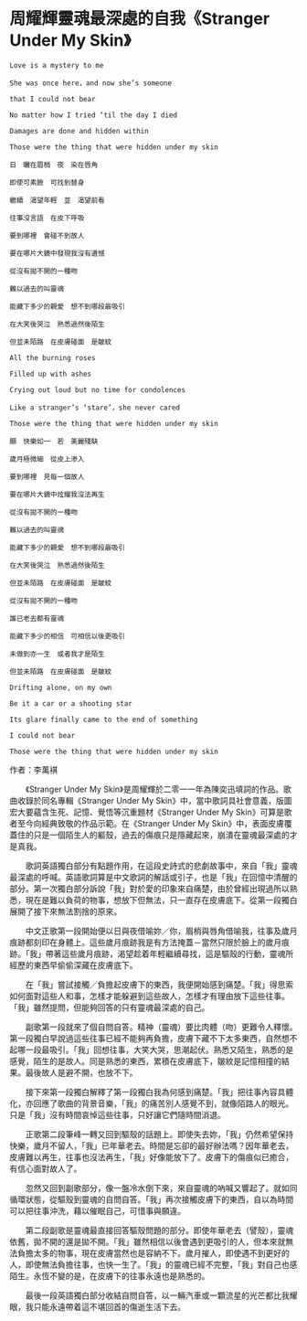 # 周耀輝靈魂最深處的自我《Stranger Under My Skin》

```
Love is a mystery to me

She was once here，and now she’s someone

that I could not bear

No matter how I tried ‘til the day I died

Damages are done and hidden within

Those were the thing that were hidden under my skin

日　曬在眉梢　夜　染在唇角　

即使可素臉　可找到替身　

繼續　渴望年輕　並　渴望前看　

往事沒言語　在皮下呼吸　

要到哪裡　會碰不到故人　

要在哪片大鏡中發現我沒有遺憾　

從沒有拋不開的一種吻　

難以過去的叫靈魂　

能藏下多少的親愛　想不到哪段最吸引　

在大笑後哭泣　熟悉過然後陌生　

但並未陌路　在皮膚碰面　是皺紋　

All the burning roses

Filled up with ashes

Crying out loud but no time for condolences

Like a stranger’s ‘stare’，she never cared

Those were the thing that were hidden under my skin

願　快樂如一　若　美麗殘缺　

歲月極微細　從皮上渗入　

要到哪裡　見每一個故人　

要在哪片大鏡中炫耀我沒法再生　

從沒有拋不開的一種吻　

難以過去的叫靈魂　

能藏下多少的親愛　想不到哪段最吸引　

在大笑後哭泣　熟悉過然後陌生　

但並未陌路　在皮膚碰面　是皺紋　

從沒有拋不開的一種吻　

誰已老去都有靈魂　

能藏下多少的相信　可相信以後更吸引　

未做到亦一生　或者我才是陌生　

但並未陌路　在皮膚碰面　是皺紋　

Drifting alone, on my own

Be it a car or a shooting star

Its glare finally came to the end of something

I could not bear

Those were the thing that were hidden under my skin
```

作者：李萬褀

 &emsp;&emsp;《Stranger Under My  Skin》是周耀輝於二零一一年為陳奕迅填詞的作品。歌曲收錄於同名專輯《Stranger Under My  Skin》中，當中歌詞具社會意義，版圖宏大要蘊含生死、記憶、覺悟等沉重題材《Stranger Under My Skin》可算是歌者至今向經典致敬的作品示範。在《Stranger Under My  Skin》中，表面皮膚覆蓋住的只是一個陌生人的軀殼，過去的傷痕只是隱藏起來，崩潰在靈魂最深處的才是真我。

 &emsp;&emsp;歌詞英語獨白部分有點題作用，在這段史詩式的悲劇故事中，來自「我」靈魂最深處的呼喊。英語歌詞算是中文歌詞的解話或引子，也是「我」在回憶中清醒的部分。第一次獨白部分訴說「我」對於愛的印象來自痛楚，由於曾經出現過所以熟悉，現在是難以負荷的物事，想放下但無法，只一直存在皮膚底下。從第一段獨白展開了接下來無法割捨的原來。

 &emsp;&emsp;中文正歌第一段開始便以日與夜借喻妳／你，眉梢與唇角借喻我，往事及歲月痕跡都刻印在身體上。這些歲月痕跡我是有方法掩蓋－當然只限於臉上的歲月痕跡。「我」帶著這些歲月痕跡，渴望趁着年輕繼續尋找，這是驅殼的行動，靈魂所經歷的東西早偷偷深藏在皮膚底下。

 &emsp;&emsp;在「我」嘗試接觸／負擔起皮膚下的東西，我便開始感到痛楚。「我」得思索如何面對這些人和事，怎樣才能躲避到這些故人，怎樣才有理由放下這些往事。「我」雖然提問，但能夠回答的只有靈魂最深處的自己。

 &emsp;&emsp;副歌第一段就來了個自問自答。精神（靈魂）要比肉體（吻）更難令人釋懷。第一段獨白早說過這些往事已經不能夠再負擔，皮膚下藏不下太多東西，自然想不起哪一段最吸引。「我」回想往事，大笑大哭，思潮起伏。熟悉又陌生，熟悉的是感覺，陌生的是故人。同是熟悉的東西，累積在皮膚底下，皺紋是記憶相撞的結果。最後故人是避不開，也放不下。

 &emsp;&emsp;接下來第一段獨白解釋了第一段獨白我為何感到痛楚。「我」把往事內容具體化，亦回應了歌曲的背景音樂，「我」的痛苦別人感覺不到，就像陌路人的眼光。只是「我」沒有時間哀悼這些往事，只好讓它們隨時間消退。

 &emsp;&emsp;正歌第二段筆峰一轉又回到驅殼的話題上。即使失去妳，「我」仍然希望保持快樂，歲月不留人，「我」已年華老去。時間是忘卻的最好辦法嗎？因年華老去，皮膚難以再生，往事也沒法再生，「我」好像能放下了。皮膚下的傷痕似已癒合，有信心面對故人了。

 &emsp;&emsp;忽然又回到副歌部分，像一盤冷水倒下來，來自靈魂的吶喊又響起了。就如同循環狀態，從驅殼到靈魂的自問自答。「我」再次接觸皮膚下的東西，自以為時間可以把往事沖洗，藉以催眠自己，可惜事與願違。

 &emsp;&emsp;第二段副歌是靈魂最直接回答驅殼問題的部分。即使年華老去（譬殼），靈魂依舊，拋不開的還是拋不開。「我」雖然相信以後會遇到更吸引的人，但本來就無法負擔太多的物事，現在皮膚當然也是容納不下。歲月摧人，即使遇不到更好的人，即使無法負擔往事，也快一生了。「我」的靈魂已經不完整，「我」對自己也感陌生。永恆不變的是，在皮膚下的往事永遠也是熟悉的。

 &emsp;&emsp;最後一段英語獨白部分收結自問自答，以一輛汽車或一顆流星的光芒都比我耀眼，我只能永遠帶着這不堪回首的傷逝生活下去。
